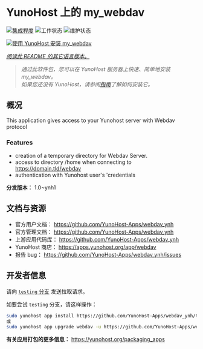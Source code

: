 <!--
注意：此 README 由 <https://github.com/YunoHost/apps/tree/master/tools/readme_generator> 自动生成
请勿手动编辑。
-->

# YunoHost 上的 my_webdav

[![集成程度](https://dash.yunohost.org/integration/webdav.svg)](https://ci-apps.yunohost.org/ci/apps/webdav/) ![工作状态](https://ci-apps.yunohost.org/ci/badges/webdav.status.svg) ![维护状态](https://ci-apps.yunohost.org/ci/badges/webdav.maintain.svg)

[![使用 YunoHost 安装 my_webdav](https://install-app.yunohost.org/install-with-yunohost.svg)](https://install-app.yunohost.org/?app=webdav)

*[阅读此 README 的其它语言版本。](./ALL_README.md)*

> *通过此软件包，您可以在 YunoHost 服务器上快速、简单地安装 my_webdav。*  
> *如果您还没有 YunoHost，请参阅[指南](https://yunohost.org/install)了解如何安装它。*

## 概况

This application gives access to your Yunohost server with Webdav protocol

### Features

- creation of a temporary directory for Webdav Server. 
- access to directory /home when connecting to https://domain.tld/webdav
- authentication with Yunohost user's 'credentials



**分发版本：** 1.0~ynh1
## 文档与资源

- 官方用户文档： <https://github.com/YunoHost-Apps/webdav_ynh>
- 官方管理文档： <https://github.com/YunoHost-Apps/webdav_ynh>
- 上游应用代码库： <https://github.com/YunoHost-Apps/webdav_ynh>
- YunoHost 商店： <https://apps.yunohost.org/app/webdav>
- 报告 bug： <https://github.com/YunoHost-Apps/webdav_ynh/issues>

## 开发者信息

请向 [`testing` 分支](https://github.com/YunoHost-Apps/webdav_ynh/tree/testing) 发送拉取请求。

如要尝试 `testing` 分支，请这样操作：

```bash
sudo yunohost app install https://github.com/YunoHost-Apps/webdav_ynh/tree/testing --debug
或
sudo yunohost app upgrade webdav -u https://github.com/YunoHost-Apps/webdav_ynh/tree/testing --debug
```

**有关应用打包的更多信息：** <https://yunohost.org/packaging_apps>

